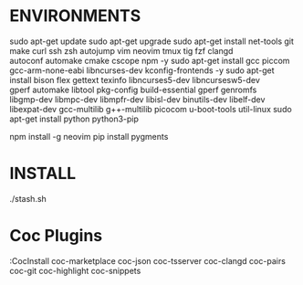 # ENVIRONMENTS  
sudo apt-get update
sudo apt-get upgrade
sudo apt-get install net-tools git make curl ssh zsh autojump vim neovim tmux tig fzf clangd \
                     autoconf automake cmake cscope npm -y
sudo apt-get install gcc piccom gcc-arm-none-eabi libncurses-dev kconfig-frontends -y
sudo apt-get install bison flex gettext texinfo libncurses5-dev libncursesw5-dev \
                     gperf automake libtool pkg-config build-essential gperf genromfs \
                     libgmp-dev libmpc-dev libmpfr-dev libisl-dev binutils-dev libelf-dev \
                     libexpat-dev gcc-multilib g++-multilib picocom u-boot-tools util-linux
sudo apt-get install python python3-pip

npm install -g neovim
pip install pygments

# INSTALL
./stash.sh

# Coc Plugins
:CocInstall coc-marketplace coc-json coc-tsserver coc-clangd coc-pairs coc-git coc-highlight coc-snippets
